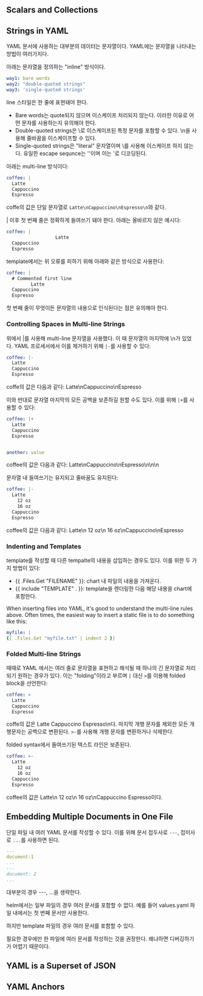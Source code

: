 ## Scalars and Collections

## Strings in YAML
YAML 문서에 사용하는 대부분의 데이터는 문자열이다. YAML에는 문자열을 나타내는 방법이 여러가지다.

아래는 문자열을 정의하는 "inline" 방식이다.

``` yaml
way1: bare words
way2: "double-quoted strings"
way3: 'single-quoted strings'
```

line 스타일은 한 줄에 표현돼야 한다.

- Bare words는 quote되지 않으며 이스케이프 처리되지 않는다. 이러한 이유로 어떤 문자를 사용하는지 유의해야 한다.
- Double-quoted strings은 \로 이스케이프된 특정 문자를 포함할 수 있다. \n을 사용해 줄바꿈을 이스케이프할 수 있다.
- Single-quoted strings은 "literal" 문자열이며 \를 사용해 이스케이프 하지 않는다. 유일한 escape sequnce는 ''이며 이는 '로 디코딩된다.

아래는 multi-line 방식이다:

``` yaml
coffee: |
  Latte
  Cappuccino
  Espresso
```

coffe의 값은 단일 문자열로 `Latte\nCappuccino\nEspresso\n`와 같다.

| 이후 첫 번째 줄은 정확하게 들여쓰기 돼야 한다. 아래는 올바르지 않은 예시다:

``` yaml
coffee: |
                  Latte
  Cappuccino
  Espresso
```

template에서는 위 오류를 피하기 위해 아래와 같은 방식으로 사용한다:

``` yaml
coffee: |
  # Commented first line
         Latte
  Cappuccino
  Espresso
```

첫 번째 줄이 무엇이든 문자열의 내용으로 인식된다는 점은 유의해야 한다.

### Controlling Spaces in Multi-line Strings
위에서 |를 사용해 multi-line 문자열을 사용했다. 이 때 문자열의 마지막에 \n가 있었다. YAML 프로세서에서 이를 제거하기 위해 `|-`를 사용할 수 있다:

``` yaml
coffee: |-
  Latte
  Cappuccino
  Espresso
```

coffe의 값은 다음과 같다: Latte\nCappuccino\nEspresso

이와 반대로 문자열 마지막의 모든 공백을 보존하길 원할 수도 있다. 이를 위해 `|+`를 사용할 수 있다:

``` yaml
coffee: |+
  Latte
  Cappuccino
  Espresso  


another: value
```

coffee의 값은 다음과 같다: Latte\nCappuccino\nEspresso\n\n\n

문자열 내 들여쓰기는 유지되고 줄바꿈도 유지된다:

``` yaml
coffee: |-
  Latte
    12 oz
    16 oz
  Cappuccino
  Espresso
```

coffee의 값은 다음과 같다: Latte\n 12 oz\n 16 oz\nCappuccino\nEspresso

### Indenting and Templates
template를 작성할 때 다른 tempalte의 내용을 삽입하는 경우도 있다. 이를 위한 두 가지 방법이 있다:

- {{ .Files.Get "FILENAME" }}: chart 내 파일의 내용을 가져온다.
-  {{ include "TEMPLATE" . }}: template을 렌더링한 다음 해당 내용을 chart에 포함한다.

When inserting files into YAML, it's good to understand the multi-line rules above. Often times, the easiest way to insert a static file is to do something like this:

``` yaml
myfile: |
{{ .Files.Get "myfile.txt" | indent 2 }}
```

### Folded Multi-line Strings
때때로 YAML 에서는 여러 줄로 문자열을 표현하고 해석될 때 하나의 긴 문자열로 처리되기 원하는 경우가 있다. 이는 "folding"이라고 부르며 `|` 대신 `>`를 이용해 folded block을 선언한다:

``` yaml
coffee: >
  Latte
  Cappuccino
  Espresso
```

coffe의 값은 Latte Cappuccino Espresso\n다. 마지막 개행 문자를 제외한 모든 개행문자는 공백으로 변환된다. `>-`를 사용해 개행 문자를 변환하거나 삭제한다.

folded syntax에서 들여쓰기된 텍스트 라인은 보존된다.

``` yaml
coffee: >-
  Latte
    12 oz
    16 oz
  Cappuccino
  Espresso
```

coffee의 값은 Latte\n 12 oz\n 16 oz\nCappuccino Espresso이다.

## Embedding Multiple Documents in One File
단일 파일 내 여러 YAML 문서를 작성할 수 있다. 이를 위해 문서 접두사로 `---`, 접미사로 `...`를 사용하면 된다.

``` yaml
---
document:1
...
---
document: 2
...
```

대부분의 경우 ---, ...을 생략한다.

helm에서는 일부 파일의 경우 여러 문서를 포함할 수 없다. 예를 들어 values.yaml 파일 내에서는 첫 번째 문서만 사용한다.

하지만 template 파일의 경우 여러 문서를 포함할 수 있다.

필요한 경우에만 한 파일에 여러 문서를 작성하는 것을 권장한다. 왜냐하면 디버깅하기가 어렵기 때문이다.

## YAML is a Superset of JSON

## YAML Anchors
